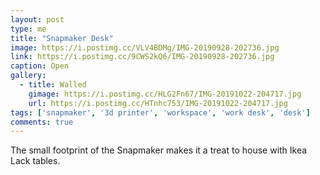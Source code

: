```yaml
---
layout: post
type: me
title: "Snapmaker Desk"
image: https://i.postimg.cc/VLV4BDMg/IMG-20190928-202736.jpg
link: https://i.postimg.cc/9CWS2kQ6/IMG-20190928-202736.jpg
caption: Open
gallery:
  - title: Walled
    gimage: https://i.postimg.cc/HLG2Fn67/IMG-20191022-204717.jpg
    url: https://i.postimg.cc/HTnhc753/IMG-20191022-204717.jpg
tags: ['snapmaker', '3d printer', 'workspace', 'work desk', 'desk']
comments: true
---
```

The small footprint of the Snapmaker makes it a treat to house with Ikea Lack tables.
